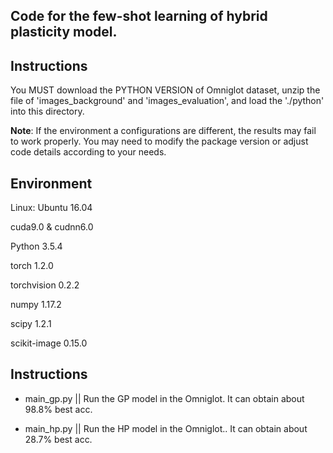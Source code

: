 ## Code for the few-shot learning of hybrid plasticity model.

## Instructions 

You MUST download the PYTHON VERSION of Omniglot dataset, unzip the file of 'images_background' and 'images_evaluation',
and load the './python' into this directory.

**Note**: If the environment a configurations are different, the results may fail to work properly.
You may need to modify the package version or adjust code details according to your needs.

## Environment

Linux: Ubuntu 16.04

cuda9.0 & cudnn6.0

Python 3.5.4

torch 1.2.0

torchvision 0.2.2

numpy 1.17.2

scipy 1.2.1

scikit-image 0.15.0


## Instructions

- main_gp.py || Run the GP model in the Omniglot. It can obtain about 98.8% best acc.

- main_hp.py || Run the HP model in the Omniglot.. It can obtain about 28.7% best acc.

